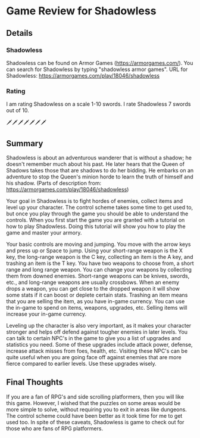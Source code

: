 # Game Review for Shadowless

## Details

### Shadowless
Shadowless can be found on Armor Games (https://armorgames.com/). You can search for Shadowless by typing "shadowless armor games". URL for Shadowless: https://armorgames.com/play/18046/shadowless

### Rating
I am rating Shadowless on a scale 1-10 swords. I rate Shadowless 7 swords out of 10.

:dagger::dagger::dagger::dagger::dagger::dagger::dagger:

## Summary
  Shadowless is about an adventurous wanderer that is without a shadow; he doesn't remember much about his past. He later hears that the Queen of Shadows takes those that are shadows to do her bidding. He embarks on an adventure to stop the Queen's minion horde to learn the truth of himself and his shadow. (Parts of description from: https://armorgames.com/play/18046/shadowless)

  Your goal in Shadowless is to fight hordes of enemies, collect items and level up your character. The control scheme takes some time to get used to, but once you play through the game you should be able to understand the controls. When you first start the game you are granted with a tutorial on how to play Shadowless. Doing this tutorial will show you how to play the game and master your armory.

  Your basic controls are moving and jumping. You move with the arrow keys and press up or Space to jump. Using your short-range weapon is the X key, the long-range weapon is the C key, collecting an item is the A key, and trashing an item is the T key. You have two weapons to choose from, a short range and long range weapon. You can change your weapons by collecting them from downed enemies. Short-range weapons can be knives, swords, etc., and long-range weapons are usually crossbows. When an enemy drops a weapon, you can get close to the dropped weapon it will show some stats if it can boost or deplete certain stats. Trashing an item means that you are selling the item, as you have in-game currency. You can use the in-game to spend on items, weapons, upgrades, etc. Selling items will increase your in-game currency.

  Leveling up the character is also very important, as it makes your character stronger and helps off defend against tougher enemies in later levels. You can talk to certain NPC's in the game to give you a list of upgrades and statistics you need. Some of these upgrades include attack power, defense, increase attack misses from foes, health, etc. Visiting these NPC's can be quite useful when you are going face off against enemies that are more fierce compared to earlier levels. Use these upgrades wisely.

## Final Thoughts
If you are a fan of RPG's and side scrolling platformers, then you will like this game. However, I wished that the puzzles on some areas would be more simple to solve, without requiring you to exit in areas like dungeons. The control scheme could have been better as it took time for me to get used too. In spite of these caveats, Shadowless is game to check out for those who are fans of RPG platformers.

